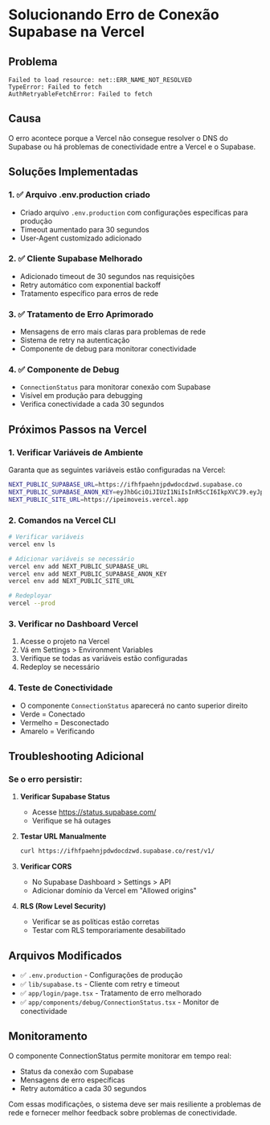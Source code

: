 # Solucionando Erro de Conexão Supabase na Vercel

## Problema
```
Failed to load resource: net::ERR_NAME_NOT_RESOLVED
TypeError: Failed to fetch
AuthRetryableFetchError: Failed to fetch
```

## Causa
O erro acontece porque a Vercel não consegue resolver o DNS do Supabase ou há problemas de conectividade entre a Vercel e o Supabase.

## Soluções Implementadas

### 1. ✅ Arquivo .env.production criado
- Criado arquivo `.env.production` com configurações específicas para produção
- Timeout aumentado para 30 segundos
- User-Agent customizado adicionado

### 2. ✅ Cliente Supabase Melhorado
- Adicionado timeout de 30 segundos nas requisições
- Retry automático com exponential backoff
- Tratamento específico para erros de rede

### 3. ✅ Tratamento de Erro Aprimorado
- Mensagens de erro mais claras para problemas de rede
- Sistema de retry na autenticação
- Componente de debug para monitorar conectividade

### 4. ✅ Componente de Debug
- `ConnectionStatus` para monitorar conexão com Supabase
- Visível em produção para debugging
- Verifica conectividade a cada 30 segundos

## Próximos Passos na Vercel

### 1. Verificar Variáveis de Ambiente
Garanta que as seguintes variáveis estão configuradas na Vercel:

```bash
NEXT_PUBLIC_SUPABASE_URL=https://ifhfpaehnjpdwdocdzwd.supabase.co
NEXT_PUBLIC_SUPABASE_ANON_KEY=eyJhbGciOiJIUzI1NiIsInR5cCI6IkpXVCJ9.eyJpc3MiOiJzdXBhYmFzZSIsInJlZiI6ImlmaGZwYWVobmpwZHdkb2NkendkIiwicm9sZSI6ImFub24iLCJpYXQiOjE3NTcwMDMxMzIsImV4cCI6MjA3MjU3OTEzMn0.-YL0e3oE6mRqL0K432iP3dlbTRPz8G07QJLOI0Ulcyk
NEXT_PUBLIC_SITE_URL=https://ipeimoveis.vercel.app
```

### 2. Comandos na Vercel CLI
```bash
# Verificar variáveis
vercel env ls

# Adicionar variáveis se necessário
vercel env add NEXT_PUBLIC_SUPABASE_URL
vercel env add NEXT_PUBLIC_SUPABASE_ANON_KEY
vercel env add NEXT_PUBLIC_SITE_URL

# Redeployar
vercel --prod
```

### 3. Verificar no Dashboard Vercel
1. Acesse o projeto na Vercel
2. Vá em Settings > Environment Variables
3. Verifique se todas as variáveis estão configuradas
4. Redeploy se necessário

### 4. Teste de Conectividade
- O componente `ConnectionStatus` aparecerá no canto superior direito
- Verde = Conectado
- Vermelho = Desconectado
- Amarelo = Verificando

## Troubleshooting Adicional

### Se o erro persistir:

1. **Verificar Supabase Status**
   - Acesse https://status.supabase.com/
   - Verifique se há outages

2. **Testar URL Manualmente**
   ```bash
   curl https://ifhfpaehnjpdwdocdzwd.supabase.co/rest/v1/
   ```

3. **Verificar CORS**
   - No Supabase Dashboard > Settings > API
   - Adicionar domínio da Vercel em "Allowed origins"

4. **RLS (Row Level Security)**
   - Verificar se as políticas estão corretas
   - Testar com RLS temporariamente desabilitado

## Arquivos Modificados

- ✅ `.env.production` - Configurações de produção
- ✅ `lib/supabase.ts` - Cliente com retry e timeout
- ✅ `app/login/page.tsx` - Tratamento de erro melhorado
- ✅ `app/components/debug/ConnectionStatus.tsx` - Monitor de conectividade

## Monitoramento

O componente ConnectionStatus permite monitorar em tempo real:
- Status da conexão com Supabase
- Mensagens de erro específicas
- Retry automático a cada 30 segundos

Com essas modificações, o sistema deve ser mais resiliente a problemas de rede e fornecer melhor feedback sobre problemas de conectividade.
